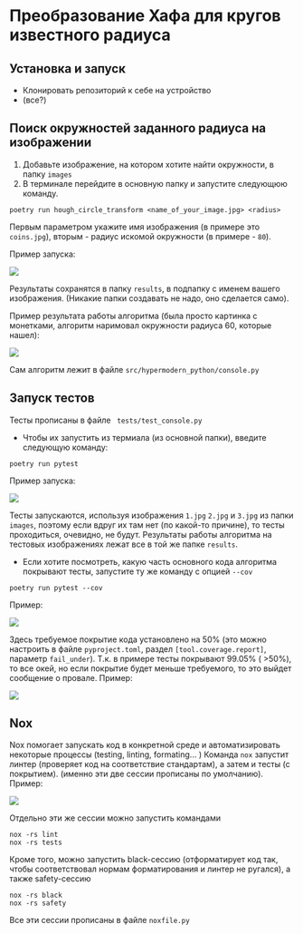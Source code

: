 # Преобразование Хафа для кругов известного радиуса 

## Установка и запуск 
* Клонировать репозиторий к себе на устройство
* (все?)

## Поиск окружностей заданного радиуса на изображении

1) Добавьте изображение, на котором хотите найти окружности, в папку ```images```
2) В терминале перейдите в основную папку и запустите следующюю команду. 

```
poetry run hough_circle_transform <name_of_your_image.jpg> <radius>
```
Первым параметром укажите имя изображения (в примере это ```coins.jpg```), вторым - радиус искомой окружности (в примере - ```80```).

Пример запуска:

<image src="readme_pictures/1.jpg">

Результаты сохранятся в папку ```results```, в подпапку с именем вашего изображения. (Никакие папки создавать не надо, оно сделается само). 

Пример результата работы алгоритма (была просто картинка с монетками, алгоритм наримовал окружности радиуса 60, которые нашел): 

<image src="readme_pictures/result_60.jpg">

Сам алгоритм лежит в файле ``` src/hypermodern_python/console.py ```

## Запуск тестов 

Тесты прописаны в файле ``` tests/test_console.py```
* Чтобы их запустить из термиала (из основной папки), введите следующую команду: 

```
poetry run pytest 
```
Пример запуска:

<image src="readme_pictures/2.jpg">

Тесты запускаются, используя изображения ```1.jpg``` ```2.jpg``` и ```3.jpg``` из папки ```images```, поэтому если вдруг их там нет (по какой-то причине), то тесты проходиться, очевидно, не будут.
Результаты работы алгоритма на тестовых изображениях лежат все в той же папке ```results```.

* Если хотите посмотреть, какую часть основного кода алгоритма покрывают тесты, запустите ту же команду с опцией ```--cov```

```
poetry run pytest --cov
```
Пример:

<image src="readme_pictures/3.jpg">

Здесь требуемое покрытие кода установлено на 50% (это можно настроить в файле ```pyproject.toml```, раздел ```[tool.coverage.report]```, параметр ```fail_under```). 
Т.к. в примере тесты покрывают 99.05% ( >50%), то все окей, но если покрытие будет меньше требуемого, то это выйдет сообщение о провале. Пример:

<image src="readme_pictures/4.jpg">

## Nox

Nox помогает запускать код в конкретной среде и автоматизировать некоторые процессы (testing, linting, formating... )
Команда ```nox``` запустит линтер (проверяет код на соответствие стандартам), а затем и тесты (с покрытием). (именно эти две сессии прописаны по умолчанию). Пример:

<image src="readme_pictures/5.jpg">

Отдельно эти же сессии можно запустить командами

```
nox -rs lint
nox -rs tests
```

Кроме того, можно запустить black-сессию (отформатирует код так, чтобы соответствовал нормам форматирования и линтер не ругался), а также safety-сессию 

```
nox -rs black
nox -rs safety
```

Все эти сессии прописаны в файле ```noxfile.py```
